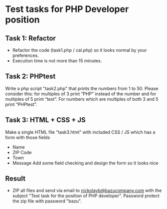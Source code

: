 # Test tasks for PHP Developer position
## Task 1: Refactor
- Refactor the code (task1.php / cal.php) so it looks normal by your preferences.
- Execution time is not more than 15 minutes.

## Task 2: PHPtest
Write a php script "task2.php" that prints the numbers from 1 to 50. Please consider this: for multiples of 3 print “PHP” instead of the number and for multiples of 5 print “test”. For numbers which are multiples of both 3 and 5 print “PHPtest”.

## Task 3: HTML + CSS + JS
Make a single HTML file "task3.html" with included CSS / JS which has a form with those fields
- Name
- ZIP Code
- Town
- Message
Add some field checking and design the form so it looks nice

## Result
- ZIP all files and send via email to nickolayb@bazucompany.com with the subject "Test task for the position of PHP developer". Password protect the zip file with password "bazu".
